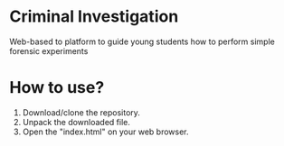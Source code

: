 # Criminal Investigation
Web-based to platform to guide young students how to perform simple forensic experiments

# How to use?
1. Download/clone the repository.
2. Unpack the downloaded file.
3. Open the "index.html" on your web browser.

